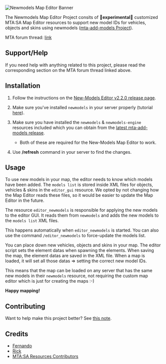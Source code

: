 ![Newmodels Map Editor Banner](https://i.imgur.com/ln6mrLr.png)

The Newmodels Map Editor Project consits of **🧬experimental🧬** customized MTA:SA Map Editor resources to support new model IDs for vehicles, objects and skins using newmodels ([mta-add-models Project](https://github.com/Fernando-A-Rocha/mta-add-models#readme)).

MTA forum thread: [link](https://forum.mtasa.com/topic/133212-rel-add-new-models-library/#comment-1003395)

## Support/Help

If you need help with anything related to this project, please read the corresponding section on the MTA forum thread linked above.

## Installation

1. Follow the instructions on the [New-Models Editor v2.2.0 release page](https://github.com/Fernando-A-Rocha/mtasa-resources/releases/tag/v2.2.0-newmodels-editor).

2. Make sure you've installed `newmodels` in your server properly (tutorial [here](/README.md#install)).

3. Make sure you have installed the `newmodels` & `newmodels-engine` resources included which you can obtain from the [latest mta-add-models release](https://github.com/Fernando-A-Rocha/mta-add-models/releases/latest).
    * Both of these are required for the New-Models Map Editor to work.

4. Use **/refresh** command in your server to find the changes.

## Usage

To use new models in your map, the editor needs to know which models have been added. The `models list` is stored inside XML files for objects, vehicles & skins in the `editor_gui` resource. We opted by not changing how the Map Editor reads these files, so it would be easier to update the Map Editor in the future.

The resource `editor_newmodels` is responsible for applying the new models to the editor GUI. It reads them from `newmodels` and adds the new models to the `models list` XML files.

This happens automatically when `editor_newmodels` is started. You can also use the command `/editor_newmodels` to force-update the models list.

You can place down new vehicles, objects and skins in your map. The editor script sets the element datas when spawning the elements.
When saving the map, the element datas are saved in the XML file. When a map is loaded, it will set all those datas => setting the correct new model IDs.

This means that the map can be loaded on any server that has the same new models in their `newmodels` resource, not requiring the custom map editor which is just for creating the maps :-)

**Happy mapping!**

## Contributing

Want to help make this project better? See [this note](https://github.com/Fernando-A-Rocha/mta-add-models#final-note).

## Credits

* [Fernando](https://github.com/Fernando-A-Rocha)
* [Rick](https://github.com/httpRick)
* [MTA:SA Resources Contributors](https://github.com/multitheftauto/mtasa-resources)
